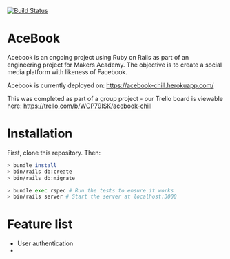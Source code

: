 [![Build Status](https://travis-ci.com/Rodrigue-K/acebook--Team-Acebook-and-Chill.svg?branch=master)](https://travis-ci.com/Rodrigue-K/acebook--Team-Acebook-and-Chill)


# AceBook

Acebook is an ongoing project using Ruby on Rails as part of an engineering project for Makers Academy. The objective is to create a social media platform with likeness of Facebook.

Acebook is currently deployed on: https://acebook-chill.herokuapp.com/

This was completed as part of a group project - our Trello board is viewable here: https://trello.com/b/WCP79ISK/acebook-chill


# Installation

First, clone this repository. Then:

```bash
> bundle install
> bin/rails db:create
> bin/rails db:migrate

> bundle exec rspec # Run the tests to ensure it works
> bin/rails server # Start the server at localhost:3000
```

# Feature list
- User authentication
- 


